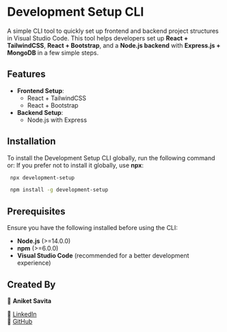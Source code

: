 # Development Setup CLI

A simple CLI tool to quickly set up frontend and backend project structures in Visual Studio Code. This tool helps developers set up **React + TailwindCSS**, **React + Bootstrap**, and a **Node.js backend** with **Express.js + MongoDB** in a few simple steps.

## Features

- **Frontend Setup**:
  - React + TailwindCSS
  - React + Bootstrap
- **Backend Setup**:
  - Node.js with Express


## Installation

To install the Development Setup CLI globally, run the following command or:
If you prefer not to install it globally, use **npx**:

```bash
 npx development-setup

 npm install -g development-setup

```

## Prerequisites  

Ensure you have the following installed before using the CLI:  

- **Node.js** (>=14.0.0)  
- **npm** (>=6.0.0)  
- **Visual Studio Code** (recommended for a better development experience)  

## Created By  

👤 **Aniket Savita** 

🔗 [LinkedIn](https://www.linkedin.com/in/aniket07013/)  
🔗 [GitHub](https://github.com/Aniket-8719)  

